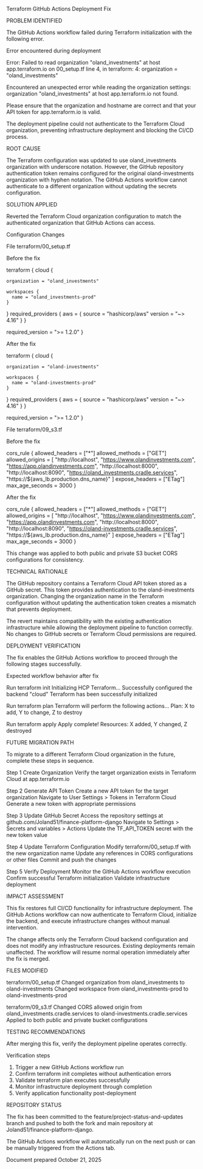 Terraform GitHub Actions Deployment Fix


PROBLEM IDENTIFIED

The GitHub Actions workflow failed during Terraform initialization with the following error.

Error encountered during deployment

Error: Failed to read organization "oland_investments" at host app.terraform.io
  on 00_setup.tf line 4, in terraform:
   4:     organization = "oland_investments"

Encountered an unexpected error while reading the organization settings:
organization "oland_investments" at host app.terraform.io not found.

Please ensure that the organization and hostname are correct and that your
API token for app.terraform.io is valid.

The deployment pipeline could not authenticate to the Terraform Cloud organization, preventing infrastructure deployment and blocking the CI/CD process.


ROOT CAUSE

The Terraform configuration was updated to use oland_investments organization with underscore notation. However, the GitHub repository authentication token remains configured for the original oland-investments organization with hyphen notation. The GitHub Actions workflow cannot authenticate to a different organization without updating the secrets configuration.


SOLUTION APPLIED

Reverted the Terraform Cloud organization configuration to match the authenticated organization that GitHub Actions can access.


Configuration Changes

File terraform/00_setup.tf

Before the fix

terraform {
  cloud {

    organization = "oland_investments"

    workspaces {
      name = "oland_investments-prod"
    }
  }
  required_providers {
    aws = {
      source  = "hashicorp/aws"
      version = "~> 4.16"
    }
  }

  required_version = ">= 1.2.0"
}

After the fix

terraform {
  cloud {

    organization = "oland-investments"

    workspaces {
      name = "oland-investments-prod"
    }
  }
  required_providers {
    aws = {
      source  = "hashicorp/aws"
      version = "~> 4.16"
    }
  }

  required_version = ">= 1.2.0"
}


File terraform/09_s3.tf

Before the fix

cors_rule {
  allowed_headers = ["*"]
  allowed_methods = ["GET"]
  allowed_origins = [
    "http://localhost",
    "https://www.olandinvestments.com",
    "https://app.olandinvestments.com",
    "http://localhost:8000",
    "http://localhost:8090",
    "https://oland_investments.cradle.services",
    "https://${aws_lb.production.dns_name}"
  ]
  expose_headers  = ["ETag"]
  max_age_seconds = 3000
}

After the fix

cors_rule {
  allowed_headers = ["*"]
  allowed_methods = ["GET"]
  allowed_origins = [
    "http://localhost",
    "https://www.olandinvestments.com",
    "https://app.olandinvestments.com",
    "http://localhost:8000",
    "http://localhost:8090",
    "https://oland-investments.cradle.services",
    "https://${aws_lb.production.dns_name}"
  ]
  expose_headers  = ["ETag"]
  max_age_seconds = 3000
}

This change was applied to both public and private S3 bucket CORS configurations for consistency.


TECHNICAL RATIONALE

The GitHub repository contains a Terraform Cloud API token stored as a GitHub secret. This token provides authentication to the oland-investments organization. Changing the organization name in the Terraform configuration without updating the authentication token creates a mismatch that prevents deployment.

The revert maintains compatibility with the existing authentication infrastructure while allowing the deployment pipeline to function correctly. No changes to GitHub secrets or Terraform Cloud permissions are required.


DEPLOYMENT VERIFICATION

The fix enables the GitHub Actions workflow to proceed through the following stages successfully.

Expected workflow behavior after fix

Run terraform init
Initializing HCP Terraform...
Successfully configured the backend "cloud"
Terraform has been successfully initialized

Run terraform plan
Terraform will perform the following actions...
Plan: X to add, Y to change, Z to destroy

Run terraform apply
Apply complete! Resources: X added, Y changed, Z destroyed


FUTURE MIGRATION PATH

To migrate to a different Terraform Cloud organization in the future, complete these steps in sequence.

Step 1 Create Organization
Verify the target organization exists in Terraform Cloud at app.terraform.io

Step 2 Generate API Token
Create a new API token for the target organization
Navigate to User Settings > Tokens in Terraform Cloud
Generate a new token with appropriate permissions

Step 3 Update GitHub Secret
Access the repository settings at github.com/Joland51/finance-platform-django
Navigate to Settings > Secrets and variables > Actions
Update the TF_API_TOKEN secret with the new token value

Step 4 Update Terraform Configuration
Modify terraform/00_setup.tf with the new organization name
Update any references in CORS configurations or other files
Commit and push the changes

Step 5 Verify Deployment
Monitor the GitHub Actions workflow execution
Confirm successful Terraform initialization
Validate infrastructure deployment


IMPACT ASSESSMENT

This fix restores full CI/CD functionality for infrastructure deployment. The GitHub Actions workflow can now authenticate to Terraform Cloud, initialize the backend, and execute infrastructure changes without manual intervention.

The change affects only the Terraform Cloud backend configuration and does not modify any infrastructure resources. Existing deployments remain unaffected. The workflow will resume normal operation immediately after the fix is merged.


FILES MODIFIED

terraform/00_setup.tf
Changed organization from oland_investments to oland-investments
Changed workspace from oland_investments-prod to oland-investments-prod

terraform/09_s3.tf
Changed CORS allowed origin from oland_investments.cradle.services to oland-investments.cradle.services
Applied to both public and private bucket configurations


TESTING RECOMMENDATIONS

After merging this fix, verify the deployment pipeline operates correctly.

Verification steps

1. Trigger a new GitHub Actions workflow run
2. Confirm terraform init completes without authentication errors
3. Validate terraform plan executes successfully
4. Monitor infrastructure deployment through completion
5. Verify application functionality post-deployment


REPOSITORY STATUS

The fix has been committed to the feature/project-status-and-updates branch and pushed to both the fork and main repository at Joland51/finance-platform-django.

The GitHub Actions workflow will automatically run on the next push or can be manually triggered from the Actions tab.


Document prepared October 21, 2025

